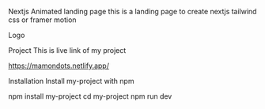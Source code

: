 Nextjs Animated landing page
this is a landing page to create nextjs tailwind css or framer motion

Logo

Project
This is live link of my project

https://mamondots.netlify.app/

Installation
Install my-project with npm

  npm install my-project
  cd my-project
  npm run dev
